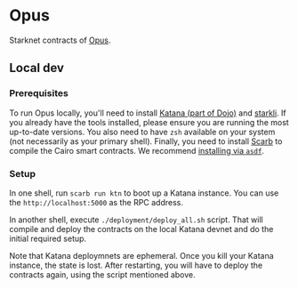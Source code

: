 # Opus

Starknet contracts of [Opus](https://opus.money).

## Local dev

### Prerequisites

To run Opus locally, you'll need to install [Katana (part of Dojo)](https://www.dojoengine.org/en/) and [starkli](https://github.com/xJonathanLEI/starkli). If you already have the tools installed, please ensure you are running the most up-to-date versions. You also need to have `zsh` available on your system (not necessarily as your primary shell). Finally, you need to install [Scarb](https://docs.swmansion.com/scarb/docs.html) to compile the Cairo smart contracts. We recommend [installing via `asdf`](https://docs.swmansion.com/scarb/download.html#install-via-asdf).

### Setup

In one shell, run `scarb run ktn` to boot up a Katana instance. You can use the `http://localhost:5000` as the RPC address.

In another shell, execute `./deployment/deploy_all.sh` script. That will compile and deploy the contracts on the local Katana devnet and do the initial required setup.

Note that Katana deploymnets are ephemeral. Once you kill your Katana instance, the state is lost. After restarting, you will have to deploy the contracts again, using the script mentioned above.

